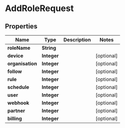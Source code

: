 

# AddRoleRequest


## Properties

| Name | Type | Description | Notes |
|------------ | ------------- | ------------- | -------------|
|**roleName** | **String** |  |  |
|**device** | **Integer** |  |  [optional] |
|**organisation** | **Integer** |  |  [optional] |
|**follow** | **Integer** |  |  [optional] |
|**rule** | **Integer** |  |  [optional] |
|**schedule** | **Integer** |  |  [optional] |
|**user** | **Integer** |  |  [optional] |
|**webhook** | **Integer** |  |  [optional] |
|**partner** | **Integer** |  |  [optional] |
|**billing** | **Integer** |  |  [optional] |



